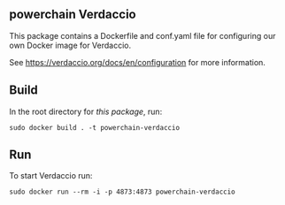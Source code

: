 ## powerchain Verdaccio

This package contains a Dockerfile and conf.yaml file for configuring our own
Docker image for Verdaccio.

See https://verdaccio.org/docs/en/configuration for more information.

## Build

In the root directory for _this package_, run:

`sudo docker build . -t powerchain-verdaccio`

## Run

To start Verdaccio run:

`sudo docker run --rm -i -p 4873:4873 powerchain-verdaccio`
